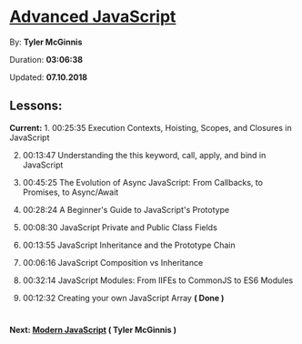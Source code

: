 # [Advanced JavaScript](https://coursehunter.net/course/advanced-javascript)

By: **Tyler McGinnis**

Duration: **03:06:38**

Updated: **07.10.2018**

## Lessons:

**Current:** 1. 00:25:35
Execution Contexts, Hoisting, Scopes, and Closures in JavaScript

2. 00:13:47
Understanding the this keyword, call, apply, and bind in JavaScript

3. 00:45:25
The Evolution of Async JavaScript: From Callbacks, to Promises, to Async/Await

4. 00:28:24
A Beginner's Guide to JavaScript's Prototype

5. 00:08:30
JavaScript Private and Public Class Fields

6. 00:13:55
JavaScript Inheritance and the Prototype Chain

7. 00:06:16
JavaScript Composition vs Inheritance

8. 00:32:14
JavaScript Modules: From IIFEs to CommonJS to ES6 Modules

9. 00:12:32
Creating your own JavaScript Array **( Done )**

#
**Next: [Modern JavaScript](https://coursehunter.net/course/sovremennyy-javascript-tyler-mcginnis)
( Tyler McGinnis )**
